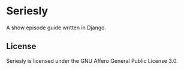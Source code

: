 Seriesly
========

A show episode guide written in Django.

License
-------

Seriesly is licensed under the GNU Affero General Public License 3.0.
